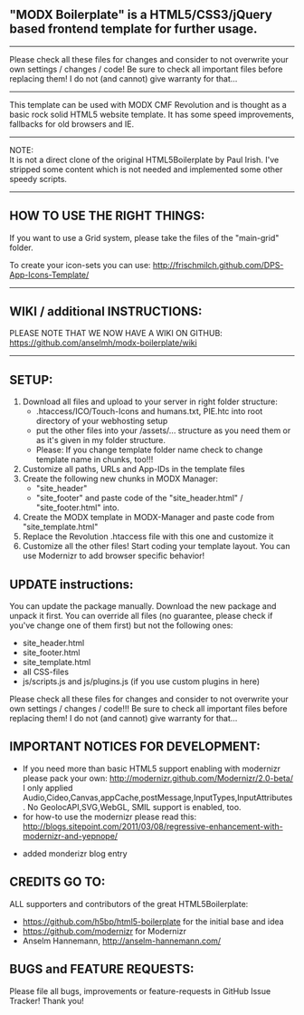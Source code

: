 ## "MODX Boilerplate" is a HTML5/CSS3/jQuery based frontend template for further usage.

-----------------------------------------------------------------------------------------------------------

Please check all these files for changes and consider to not overwrite your own settings / changes / code! Be sure to check all important files before replacing them! I do not (and cannot) give warranty for that…

-----------------------------------------------------------------------------------------------------------

This template can be used with MODX CMF Revolution and is thought as a basic rock solid HTML5 website template. It has some speed improvements, fallbacks for old browsers and IE.

-----------------------------------------------------------------------------------------------------------

NOTE:  
It is not a direct clone of the original HTML5Boilerplate by Paul Irish. I've stripped some content which is not needed and implemented some other speedy scripts.

-----------------------------------------------------------------------------------------------------------

## HOW TO USE THE RIGHT THINGS:

If you want to use a Grid system, please take the files of the "main-grid" folder.

To create your icon-sets you can use: http://frischmilch.github.com/DPS-App-Icons-Template/

-----------------------------------------------------------------------------------------------------------

## WIKI / additional INSTRUCTIONS:

PLEASE NOTE THAT WE NOW HAVE A WIKI ON GITHUB: https://github.com/anselmh/modx-boilerplate/wiki

-----------------------------------------------------------------------------------------------------------

## SETUP:

1. Download all files and upload to your server in right folder structure:
   - .htaccess/ICO/Touch-Icons and humans.txt, PIE.htc into root directory of your webhosting setup
   - put the other files into your /assets/... structure as you need them or as it's given in my folder structure.
   - Please: If you change template folder name check to change template name in chunks, too!!! 
2. Customize all paths, URLs and App-IDs in the template files
3. Create the following new chunks in MODX Manager:
	- "site_header"
	- "site_footer"
   and paste code of the "site_header.html" / "site_footer.html" into.
4. Create the MODX template in MODX-Manager and paste code from "site_template.html"
5. Replace the Revolution .htaccess file with this one and customize it
6. Customize all the other files! Start coding your template layout. You can use Modernizr to add browser specific behavior!

## UPDATE instructions:

You can update the package manually. Download the new package and unpack it first.
You can override all files (no guarantee, please check if you've change one of them first) but not the following ones:
- site_header.html
- site_footer.html
- site_template.html
- all CSS-files
- js/scripts.js and js/plugins.js (if you use custom plugins in here)

Please check all these files for changes and consider to not overwrite your own settings / changes / code!!!
Be sure to check all important files before replacing them! I do not (and cannot) give warranty for that…

## IMPORTANT NOTICES FOR DEVELOPMENT:

- If you need more than basic HTML5 support enabling with modernizr please pack your own: http://modernizr.github.com/Modernizr/2.0-beta/ I only applied Audio,Cideo,Canvas,appCache,postMessage,InputTypes,InputAttributes.  No GeolocAPI,SVG,WebGL, SMIL support is enabled, too.
- for how-to use the modernizr please read this: http://blogs.sitepoint.com/2011/03/08/regressive-enhancement-with-modernizr-and-yepnope/
+ added monderizr blog entry

## CREDITS GO TO:

ALL supporters and contributors of the great HTML5Boilerplate:
- https://github.com/h5bp/html5-boilerplate for the initial base and idea
- https://github.com/modernizr for Modernizr
- Anselm Hannemann, http://anselm-hannemann.com/

## BUGS and FEATURE REQUESTS:

Please file all bugs, improvements or feature-requests in GitHub Issue Tracker! Thank you!